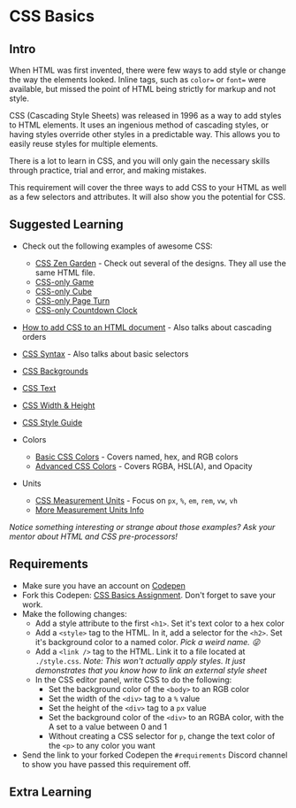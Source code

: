 # CSS Basics

## Intro

When HTML was first invented, there were few ways to add style or change the way the elements looked. Inline tags, such as `color=` or `font=` were available, but missed the point of HTML being strictly for markup and not style.

CSS (Cascading Style Sheets) was released in 1996 as a way to add styles to HTML elements. It uses an ingenious method of cascading styles, or having styles override other styles in a predictable way. This allows you to easily reuse styles for multiple elements.

There is a lot to learn in CSS, and you will only gain the necessary skills through practice, trial and error, and making mistakes.

This requirement will cover the three ways to add CSS to your HTML as well as a few selectors and attributes. It will also show you the potential for CSS.

## Suggested Learning

- Check out the following examples of awesome CSS:
  - [CSS Zen Garden](http://csszengarden.com) - Check out several of the designs. They all use the same HTML file.
  - [CSS-only Game](https://codepen.io/electerious/pen/ZeammP)
  - [CSS-only Cube](https://codepen.io/hrtzt/pen/JdYaEZ)
  - [CSS-only Page Turn](https://codepen.io/fbrz/pen/whxbF)
  - [CSS-only Countdown Clock](https://codepen.io/kindofone/pen/DkhAz)

- [How to add CSS to an HTML document](https://www.w3schools.com/css/css_howto.asp) - Also talks about cascading orders
- [CSS Syntax](https://www.w3schools.com/css/css_syntax.asp) - Also talks about basic selectors
- [CSS Backgrounds](https://www.w3schools.com/css/css_background.asp)
- [CSS Text](https://www.w3schools.com/css/css_text.asp)
- [CSS Width & Height](https://www.w3schools.com/css/css_dimension.asp)
- [CSS Style Guide](http://codeguide.co/#css)

- Colors
  - [Basic CSS Colors](https://www.w3schools.com/css/css_colors.asp) - Covers named, hex, and RGB colors
  - [Advanced CSS Colors](https://www.w3schools.com/css/css3_colors.asp) - Covers RGBA, HSL(A), and Opacity
- Units
  - [CSS Measurement Units](https://www.w3schools.com/cssref/css_units.asp) - Focus on `px`, `%`, `em`, `rem`, `vw`, `vh`
  - [More Measurement Units Info](https://www.tutorialspoint.com/css/css_measurement_units.htm)

_Notice something interesting or strange about those examples? Ask your mentor about HTML and CSS pre-processors!_

## Requirements

- Make sure you have an account on [Codepen](https://codepen.io)
- Fork this Codepen: [CSS Basics Assignment](https://codepen.io/alexanderson1993/pen/gxYMOp?editors=1100). Don't forget to save your work.
- Make the following changes:
  - Add a style attribute to the first `<h1>`. Set it's text color to a hex color
  - Add a `<style>` tag to the HTML. In it, add a selector for the `<h2>`. Set it's background color to a named color. *Pick a weird name. 😜*
  - Add a `<link />` tag to the HTML. Link it to a file located at `./style.css`. *Note: This won't actually apply styles. It just demonstrates that you know how to link an external style sheet*
  - In the CSS editor panel, write CSS to do the following:
    - Set the background color of the `<body>` to an RGB color
    - Set the width of the `<div>` tag to a `%` value
    - Set the height of the `<div>` tag to a `px` value
    - Set the background color of the `<div>` to an RGBA color, with the A set to a value between 0 and 1
    - Without creating a CSS selector for `p`, change the text color of the `<p>` to any color you want
- Send the link to your forked Codepen the `#requirements` Discord channel to show you have passed this requirement off.

## Extra Learning

